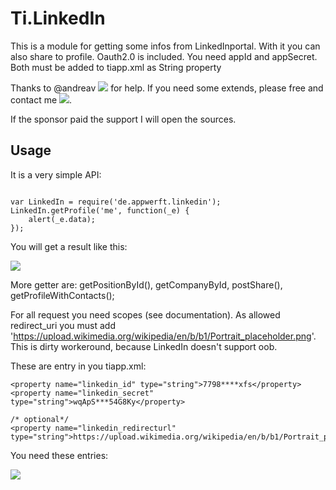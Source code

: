 Ti.LinkedIn
===========

This is a module for getting some infos from LinkedInportal. With it you can also share to profile.
Oauth2.0 is included. You need appId and appSecret. Both must be added to tiapp.xml as String property

Thanks to @andreav ![](https://avatars.slack-edge.com/2015-07-04/7233019188_622d59713626a983b56b_72.jpg) for help.
If you need some extends, please free and contact me ![](https://avatars.slack-edge.com/2016-06-02/47624811367_cad17b312a9a5aa65338_72.jpg).

If the sponsor paid  the support I will open the sources.

Usage
-----

It is a very simple API:

~~~

var LinkedIn = require('de.appwerft.linkedin');
LinkedIn.getProfile('me', function(_e) {
    alert(_e.data);
});
~~~

You will get a result like this: 


![](https://raw.githubusercontent.com/AppWerft/Ti.LinkedIn/master/documentation/res.png)

More getter are: getPositionById(), getCompanyById, postShare(), getProfileWithContacts();

For all request you need scopes (see documentation). As allowed redirect_uri you must add  'https://upload.wikimedia.org/wikipedia/en/b/b1/Portrait_placeholder.png'. This is dirty workeround, because LinkedIn doesn't support oob.

These are entry in you tiapp.xml:

~~~
<property name="linkedin_id" type="string">7798****xfs</property>
<property name="linkedin_secret" type="string">wqApS***54G8Ky</property>

/* optional*/
<property name="linkedin_redirecturl" type="string">https://upload.wikimedia.org/wikipedia/en/b/b1/Portrait_placeholder.png</property>

~~~

You need these entries:

![](https://raw.githubusercontent.com/AppWerft/Ti.LinkedIn/master/documentation/screen.png)